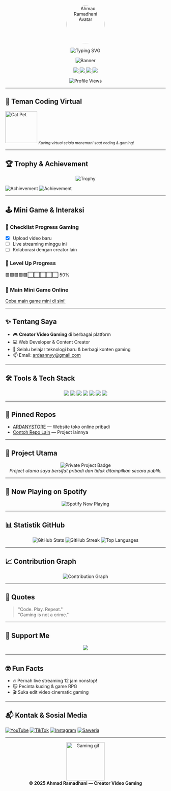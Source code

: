 <!-- README.md untuk profil Ahmad Ramadhani -->

<p align="center">
  <img src="https://avatars.githubusercontent.com/u/141151527?v=4" width="120" style="border-radius:50%;" alt="Ahmad Ramadhani Avatar">
</p>

<p align="center">
  <img src="https://readme-typing-svg.demolab.com?font=Fira+Code&pause=1000&color=FF0050&center=true&vCenter=true&width=450&lines=Hi,+I'm+Ahmad+Ramadhani!;Creator+Video+Gaming;Web+Developer+%7C+Content+Creator;Welcome+to+my+GitHub+Profile!" alt="Typing SVG" />
</p>

<p align="center">
  <img src="https://capsule-render.vercel.app/api?type=waving&color=gradient&height=120&section=header&text=Welcome%20to%20My%20Profile!&fontSize=35&fontAlignY=40" alt="Banner"/>
</p>

<p align="center">
  <a href="https://www.youtube.com/channel/UC_HCI02Lu4sCLH2j7soRWQg">
    <img src="https://img.shields.io/badge/YouTube-FF0000?style=for-the-badge&logo=youtube&logoColor=white">
  </a>
  <a href="https://www.tiktok.com/@daannyy62">
    <img src="https://img.shields.io/badge/TikTok-000000?style=for-the-badge&logo=tiktok&logoColor=white">
  </a>
  <a href="https://www.instagram.com/ardaannyy/">
    <img src="https://img.shields.io/badge/Instagram-E4405F?style=for-the-badge&logo=instagram&logoColor=white">
  </a>
  <a href="https://saweria.co/danny62">
    <img src="https://img.shields.io/badge/Saweria-FFD700?style=for-the-badge&logo=buymeacoffee&logoColor=black">
  </a>
</p>

<p align="center">
  <img src="https://komarev.com/ghpvc/?username=ardannydev&label=Profile%20views&color=0e75b6&style=flat" alt="Profile Views" />
</p>

---

## 🐾 Teman Coding Virtual

<img src="https://media.giphy.com/media/JIX9t2j0ZTN9S/giphy.gif" width="100" alt="Cat Pet">  
<sub><i>Kucing virtual selalu menemani saat coding & gaming!</i></sub>

---

## 🏆 Trophy & Achievement

<p align="center">
  <img src="https://github-profile-trophy.vercel.app/?username=ardannydev&theme=gruvbox&margin-w=10&margin-h=10&no-frame=true" alt="Trophy" />
</p>

![Achievement](https://img.shields.io/badge/Subscriber-10K-red?style=flat-square&logo=youtube)
![Achievement](https://img.shields.io/badge/Top%20Game%20Clip-2025-blueviolet?style=flat-square)

---

## 🕹️ Mini Game & Interaksi

### 🎯 Checklist Progress Gaming
- [x] Upload video baru
- [ ] Live streaming minggu ini
- [ ] Kolaborasi dengan creator lain

### 🚀 Level Up Progress
🟩🟩🟩🟩🟩⬜⬜⬜⬜⬜ 50%

### 🔗 Main Mini Game Online
[Coba main game mini di sini!](https://itch.io/games/tag-html5)

---

## ✨ Tentang Saya

- 🎮 **Creator Video Gaming** di berbagai platform
- 💻 Web Developer & Content Creator
- 🌱 Selalu belajar teknologi baru & berbagi konten gaming
- 📫 Email: [ardaannyy@gmail.com](mailto:ardaannyy@gmail.com)

---

## 🛠️ Tools & Tech Stack

<p align="center">
  <img src="https://img.shields.io/badge/HTML5-E34F26?style=for-the-badge&logo=html5&logoColor=white"/>
  <img src="https://img.shields.io/badge/CSS3-1572B6?style=for-the-badge&logo=css3&logoColor=white"/>
  <img src="https://img.shields.io/badge/JavaScript-F7DF1E?style=for-the-badge&logo=javascript&logoColor=black"/>
  <img src="https://img.shields.io/badge/PHP-777BB4?style=for-the-badge&logo=php&logoColor=white"/>
  <img src="https://img.shields.io/badge/Node.js-339933?style=for-the-badge&logo=nodedotjs&logoColor=white"/>
  <img src="https://img.shields.io/badge/Git-F05032?style=for-the-badge&logo=git&logoColor=white"/>
  <img src="https://img.shields.io/badge/VS%20Code-007ACC?style=for-the-badge&logo=visual-studio-code&logoColor=white"/>
</p>

---

## 📌 Pinned Repos

- [ARDANYSTORE](https://github.com/ardannydev/ardannystore) — Website toko online pribadi  
- [Contoh Repo Lain](https://github.com/ardannydev) — Project lainnya

---

## 🛒 Project Utama

<p align="center">
  <img src="https://img.shields.io/badge/Project%20Utama-Tidak%20Ditampilkan%20Publik-9cf?style=for-the-badge&logo=github" alt="Private Project Badge"><br>
  <i>Project utama saya bersifat pribadi dan tidak ditampilkan secara publik.</i>
</p>

---

## 🎵 Now Playing on Spotify

<p align="center">
  <img src="https://spotify-github-profile.vercel.app/api/view?uid=31w6v6k7v6k7v6k7v6k7v6k7v6k7&cover_image=true&theme=novatorem&show_offline=false&background_color=121212&interchange=true" alt="Spotify Now Playing" />
</p>

---

## 📊 Statistik GitHub

<p align="center">
  <img src="https://github-readme-stats.vercel.app/api?username=ardannydev&show_icons=true&theme=gruvbox" alt="GitHub Stats" />
  <img src="https://github-readme-streak-stats.herokuapp.com/?user=ardannydev&theme=gruvbox" alt="GitHub Streak" />
  <img src="https://github-readme-stats.vercel.app/api/top-langs/?username=ardannydev&layout=compact&theme=gruvbox" alt="Top Languages" />
</p>

---

## 📈 Contribution Graph

<p align="center">
  <img src="https://github-readme-activity-graph.vercel.app/graph?username=ardannydev&theme=gruvbox" alt="Contribution Graph" />
</p>

---

## 💬 Quotes

> "Code. Play. Repeat."  
> "Gaming is not a crime."

---

## 🤝 Support Me

<p align="center">
  <a href="https://saweria.co/danny62">
    <img src="https://img.shields.io/badge/Saweria-FFD700?style=for-the-badge&logo=buymeacoffee&logoColor=black">
  </a>
</p>

---

## 🤓 Fun Facts

- 🔥 Pernah live streaming 12 jam nonstop!
- 🐱 Pecinta kucing & game RPG
- 🎬 Suka edit video cinematic gaming

---

## 📬 Kontak & Sosial Media

[![YouTube](https://img.shields.io/badge/YouTube-FF0000?style=for-the-badge&logo=youtube&logoColor=white)](https://www.youtube.com/channel/UC_HCI02Lu4sCLH2j7soRWQg)
[![TikTok](https://img.shields.io/badge/TikTok-000000?style=for-the-badge&logo=tiktok&logoColor=white)](https://www.tiktok.com/@daannyy62)
[![Instagram](https://img.shields.io/badge/Instagram-E4405F?style=for-the-badge&logo=instagram&logoColor=white)](https://www.instagram.com/ardaannyy/)
[![Saweria](https://img.shields.io/badge/Saweria-FFD700?style=for-the-badge&logo=buymeacoffee&logoColor=black)](https://saweria.co/danny62)

---

<p align="center">
  <img src="https://media.giphy.com/media/26tn33aiTi1jkl6H6/giphy.gif" width="120" alt="Gaming gif">
  <br>
  <b>© 2025 Ahmad Ramadhani — Creator Video Gaming</b>
</p>
